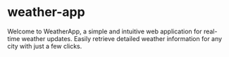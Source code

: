 # weather-app
Welcome to WeatherApp, a simple and intuitive web application for real-time weather updates. Easily retrieve detailed weather information for any city with just a few clicks.

